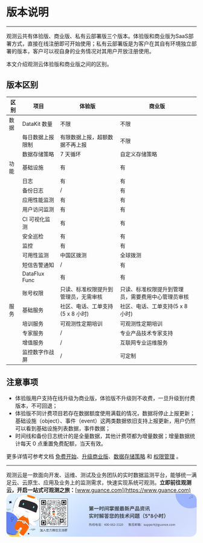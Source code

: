 # 版本说明
---

观测云共有体验版、商业版、私有云部署版三个版本。体验版和商业版为SaaS部署方式，直接在线注册即可开始使用；私有云部署版是为客户在其自有环境独立部署的版本，客户可以视自身的业务情况对其用户开放注册使用。

本文介绍观测云体验版和商业版之间的区别。

## 版本区别
| **区别** | **项目** | **体验版** | **商业版** |
| --- | --- | --- | --- |
| 数据 | DataKit 数量 | 不限 | 不限 |
|  | 每日数据上报限制 | 有限数据上报，超额数据不再上报 | 不限 |
|  | 数据存储策略 | 7 天循环 | 自定义存储策略 |
| 功能 | 基础设施 | 有 | 有 |
|  | 日志 | 有 | 有 |
|  | 备份日志 | / | 有 |
|  | 应用性能监测 | 有 | 有 |
|  | 用户访问监测 | 有 | 有 |
|  | CI 可视化监测 | 有 | 有 |
|  | 安全巡检 | 有 | 有 |
|  | 监控 | 有 | 有 |
|  | 可用性监测 | 中国区拨测 | 全球拨测 |
|  | 短信告警通知 | / | 有 |
|  | DataFlux Func | 有 | 有 |
|  | 账号权限 | 只读、标准权限提升到管理员，无需审核 | 只读、标准权限提升到管理员，需要费用中心管理员审核 |
| 服务 | 基础服务 | 社区、电话、工单支持(5 x 8 小时) | 社区、电话、工单支持(5 x 8 小时) |
|  | 培训服务 | 可观测性定期培训 | 可观测性定期培训 |
|  | 专家服务 | / | 专业产品技术专家支持 |
|  | 增值服务 | / | 互联网专业运维服务 |
|  | 监控数字作战屏 | / | 可定制 |


## 注意事项

- 体验版用户支持在线升级为商业版，体验版不升级则不收费，一旦升级到付费版本，不可回退；
- 体验版不同计费项目若存在数据额度使用满载的情况，数据将停止上报更新；基础设施（object）、事件（event）这两类数据依旧支持上报更新，用户仍然可以看到基础设施列表数据，事件数据；
- 时间线和备份日志统计的是全量数据，其他计费项都为增量数据；增量数据统计每天 0 点重置免费配额，当天有效。

更多详情可参考文档 [免费开始](https://www.yuque.com/dataflux/doc/sw61zm)、[升级商业版](https://www.yuque.com/dataflux/doc/zaghkf)、[数据存储策略](https://www.yuque.com/dataflux/doc/evmgge) 和 [权限管理](https://www.yuque.com/dataflux/doc/nzlwt8#qW3j9) 。


---

观测云是一款面向开发、运维、测试及业务团队的实时数据监测平台，能够统一满足云、云原生、应用及业务上的监测需求，快速实现系统可观测。**立即前往观测云，开启一站式可观测之旅：**[www.guance.com](https://www.guance.com)
![](img/logo_2.png)
